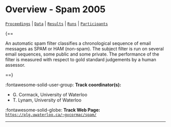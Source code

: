 # Overview - Spam 2005

[`Proceedings`](./proceedings.md) | [`Data`](./data.md) | [`Results`](./results.md) | [`Runs`](./runs.md) | [`Participants`](./participants.md)

{==

An automatic spam filter classifies a chronological sequence of email messages as SPAM or HAM (non-spam). The subject filter is run on several email sequences, some public and some private. The performance of the filter is measured with respect to gold standard judgements by a human assessor.

==}

:fontawesome-solid-user-group: **Track coordinator(s):**

- G. Cormack, University of Waterloo 
- T. Lynam, University of Waterloo 

:fontawesome-solid-globe: **Track Web Page:** [`https://plg.uwaterloo.ca/~gvcormac/spam/`](https://plg.uwaterloo.ca/~gvcormac/spam/) 

---

